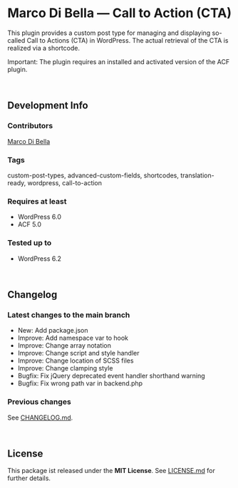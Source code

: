 # Marco Di Bella &mdash; Call to Action (CTA)
This plugin provides a custom post type for managing and displaying so-called Call to Actions (CTA) in WordPress.
The actual retrieval of the CTA is realized via a shortcode.

Important: The plugin requires an installed and activated version of the ACF plugin.

<br>

## Development Info

### Contributors
[Marco Di Bella ](https://github.com/mdibella-dev)

### Tags
custom-post-types, advanced-custom-fields, shortcodes, translation-ready, wordpress, call-to-action

### Requires at least

* WordPress 6.0
* ACF 5.0

### Tested up to

* WordPress 6.2

<br>

## Changelog

### Latest changes to the main branch

* New: Add package.json
* Improve: Add namespace var to hook
* Improve: Change array notation
* Improve: Change script and style handler
* Improve: Change location of SCSS files
* Improve: Change clamping style
* Bugfix: Fix jQuery deprecated event handler shorthand warning
* Bugfix: Fix wrong path var in backend.php


### Previous changes

See [CHANGELOG.md](https://github.com/mdibella-dev/mdb-call-to-action/blob/main/CHANGELOG.md).

<br>

## License

This package ist released under the **MIT License**. See [LICENSE.md](https://github.com/mdibella-dev/mdb-call-to-action/blob/main/LICENSE.md) for further details.

